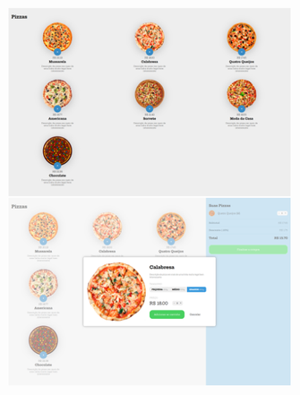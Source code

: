 ![image alt](https://github.com/PedroHSBarbosa/Projeto-compra-de-Pizzas/blob/main/Site%20de%20Pizzas.png)
![image alt](https://github.com/PedroHSBarbosa/Projeto-compra-de-Pizzas/blob/main/Compra.png)
